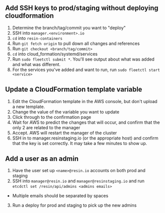 ## Add SSH keys to prod/staging without deploying cloudformation

1. Determine the branch/tag/commit you want to "deploy"
2. SSH into `manager.<environment>.io`
3. `cd` into `resin-containers`
4. Run `git fetch origin` to pull down all changes and references
5. Run `git checkout <branch/tag/commit>`
6. `cd` into cloud_formation/systemd/services
7. Run `sudo fleetctl submit *`. You'll see output about what was added and what was different.
8. For the services you've added and want to run, run `sudo fleetctl start <service>`

## Update a CloudFormation template variable

1. Edit the CloudFormation template in the AWS console, but don't upload a new template.
2. Change the value of the variable you want to update
3. Click through to the confirmation page
4. Wait for AWS to predict the changes that will occur, and confirm that the only 2 are related to the manager
5. Accept. AWS will restart the manager of the cluster
6. SSH in to manager.resinstaging.io (or the appropriate host) and confirm that the key is set correctly. It may take a few minutes to show up.

## Add a user as an admin

1. Have the user set up `<name>@resin.io` accounts on both prod and staging
2. SSH into `manager@resin.io` and `manager@resinstaging.io` and run `etcdctl set /resin/api/admins <admins emails>`
  * Multiple emails should be separated by spaces
3. Run a deploy for prod and staging to pick up the new admins
